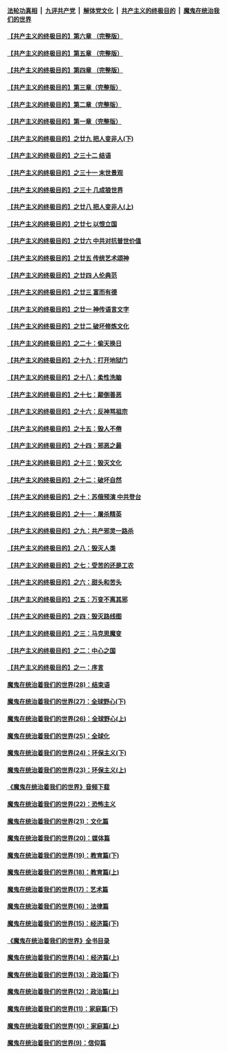 ####  [法轮功真相](../../../../basic/blob/master/README.md?t=06242002) &nbsp;|&nbsp; [九评共产党](../../../../9ping.md/blob/master/README.md?t=06242002) &nbsp;|&nbsp; [解体党文化](../../../../jtdwh.md/blob/master/README.md?t=06242002)  &nbsp;|&nbsp; [共产主义的终极目的](../../../../gczydzjmd.md/blob/master/README.md?t=06242002) &nbsp;|&nbsp; [魔鬼在统治我们的世界](../../../../mgztzwmdsj.md/blob/master/README.md?t=06242002) 

#### [【共产主义的终极目的】第六章 （完整版）](../pages/nsc422/n11428913.md?t=06242002) 

#### [【共产主义的终极目的】第五章 （完整版）](../pages/nsc422/n11428912.md?t=06242002) 

#### [【共产主义的终极目的】第四章 （完整版）](../pages/nsc422/n11428907.md?t=06242002) 

#### [【共产主义的终极目的】第三章（完整版）](../pages/nsc422/n11428848.md?t=06242002) 

#### [【共产主义的终极目的】第二章（完整版）](../pages/nsc422/n11428831.md?t=06242002) 

#### [【共产主义的终极目的】第一章（完整版）](../pages/nsc422/n11417651.md?t=06242002) 

#### [【共产主义的终极目的】之廿九 把人变非人(下)](../pages/nsc422/n11344140.md?t=06242002) 

#### [【共产主义的终极目的】之三十二 结语](../pages/nsc422/n11360535.md?t=06242002) 

#### [【共产主义的终极目的】之三十一 末世景观](../pages/nsc422/n11351129.md?t=06242002) 

#### [【共产主义的终极目的】之三十 几成狼世界](../pages/nsc422/n11348280.md?t=06242002) 

#### [【共产主义的终极目的】之廿八 把人变非人(上)](../pages/nsc422/n11340492.md?t=06242002) 

#### [【共产主义的终极目的】之廿七 以恨立国](../pages/nsc422/n11336944.md?t=06242002) 

#### [【共产主义的终极目的】之廿六 中共对抗普世价值](../pages/nsc422/n11324785.md?t=06242002) 

#### [【共产主义的终极目的】之廿五 传统艺术颂神](../pages/nsc422/n11296396.md?t=06242002) 

#### [【共产主义的终极目的】之廿四 人伦典范](../pages/nsc422/n11296397.md?t=06242002) 

#### [【共产主义的终极目的】之廿三 富而有德](../pages/nsc422/n11283598.md?t=06242002) 

#### [【共产主义的终极目的】之廿一 神传语言文字](../pages/nsc422/n11263265.md?t=06242002) 

#### [【共产主义的终极目的】之廿二 破坏修炼文化](../pages/nsc422/n11245728.md?t=06242002) 

#### [【共产主义的终极目的】之二十：偷天换日](../pages/nsc422/n11238846.md?t=06242002) 

#### [【共产主义的终极目的】之十九：打开地狱门](../pages/nsc422/n11206376.md?t=06242002) 

#### [【共产主义的终极目的】之十八：柔性洗脑](../pages/nsc422/n11199994.md?t=06242002) 

#### [【共产主义的终极目的】之十七：颠倒善恶](../pages/nsc422/n11179782.md?t=06242002) 

#### [【共产主义的终极目的】之十六：反神骂祖宗](../pages/nsc422/n11166798.md?t=06242002) 

#### [【共产主义的终极目的】之十五：毁人不倦](../pages/nsc422/n11166792.md?t=06242002) 

#### [【共产主义的终极目的】之十四：邪恶之最](../pages/nsc422/n11150249.md?t=06242002) 

#### [【共产主义的终极目的】之十三：毁灭文化](../pages/nsc422/n11135227.md?t=06242002) 

#### [【共产主义的终极目的】之十二：破坏自然](../pages/nsc422/n11135214.md?t=06242002) 

#### [【共产主义的终极目的】之十：苏俄预演 中共登台](../pages/nsc422/n11118424.md?t=06242002) 

#### [【共产主义的终极目的】之十一：屠杀精英](../pages/nsc422/n11118442.md?t=06242002) 

#### [【共产主义的终极目的】之九：共产邪灵一路杀](../pages/nsc422/n11114139.md?t=06242002) 

#### [【共产主义的终极目的】之八：毁灭人类](../pages/nsc422/n11108503.md?t=06242002) 

#### [【共产主义的终极目的】之七：受苦的还是工农](../pages/nsc422/n11101809.md?t=06242002) 

#### [【共产主义的终极目的】之六：甜头和苦头](../pages/nsc422/n11096971.md?t=06242002) 

#### [【共产主义的终极目的】之五：万变不离其邪](../pages/nsc422/n11091285.md?t=06242002) 

#### [【共产主义的终极目的】之四：毁灭路线图](../pages/nsc422/n11086284.md?t=06242002) 

#### [【共产主义的终极目的】之三：马克思魔变](../pages/nsc422/n11061941.md?t=06242002) 

#### [【共产主义的终极目的】之二：中心之国](../pages/nsc422/n11047728.md?t=06242002) 

#### [【共产主义的终极目的】之一：序言](../pages/nsc422/n11086077.md?t=06242002) 

#### [魔鬼在统治着我们的世界(28)：结束语](../pages/nsc422/n10936246.md?t=06242002) 

#### [魔鬼在统治着我们的世界(27)：全球野心(下)](../pages/nsc422/n10928319.md?t=06242002) 

#### [魔鬼在统治着我们的世界(26)：全球野心(上)](../pages/nsc422/n10900318.md?t=06242002) 

#### [魔鬼在统治着我们的世界(25)：全球化](../pages/nsc422/n10788205.md?t=06242002) 

#### [魔鬼在统治着我们的世界(24)：环保主义(下)](../pages/nsc422/n10695307.md?t=06242002) 

#### [魔鬼在统治着我们的世界(23)：环保主义(上)](../pages/nsc422/n10688613.md?t=06242002) 

#### [《魔鬼在统治着我们的世界》音频下载](../pages/nsc422/n10635553.md?t=06242002) 

#### [魔鬼在统治着我们的世界(22)：恐怖主义](../pages/nsc422/n10614727.md?t=06242002) 

#### [魔鬼在统治着我们的世界(21)：文化篇](../pages/nsc422/n10597706.md?t=06242002) 

#### [魔鬼在统治着我们的世界(20)：媒体篇](../pages/nsc422/n10586579.md?t=06242002) 

#### [魔鬼在统治着我们的世界(19)：教育篇(下)](../pages/nsc422/n10564808.md?t=06242002) 

#### [魔鬼在统治着我们的世界(18)：教育篇(上)](../pages/nsc422/n10526970.md?t=06242002) 

#### [魔鬼在统治着我们的世界(17)：艺术篇](../pages/nsc422/n10499093.md?t=06242002) 

#### [魔鬼在统治着我们的世界(16)：法律篇](../pages/nsc422/n10485969.md?t=06242002) 

#### [魔鬼在统治着我们的世界(15)：经济篇(下)](../pages/nsc422/n10469975.md?t=06242002) 

#### [《魔鬼在统治着我们的世界》全书目录](../pages/nsc422/n10464261.md?t=06242002) 

#### [魔鬼在统治着我们的世界(14)：经济篇(上)](../pages/nsc422/n10457370.md?t=06242002) 

#### [魔鬼在统治着我们的世界(13)：政治篇(下)](../pages/nsc422/n10448270.md?t=06242002) 

#### [魔鬼在统治着我们的世界(12)：政治篇(上)](../pages/nsc422/n10444576.md?t=06242002) 

#### [魔鬼在统治着我们的世界(11)：家庭篇(下)](../pages/nsc422/n10440961.md?t=06242002) 

#### [魔鬼在统治着我们的世界(10)：家庭篇(上)](../pages/nsc422/n10435448.md?t=06242002) 

#### [魔鬼在统治着我们的世界(9)：信仰篇](../pages/nsc422/n10432159.md?t=06242002) 

